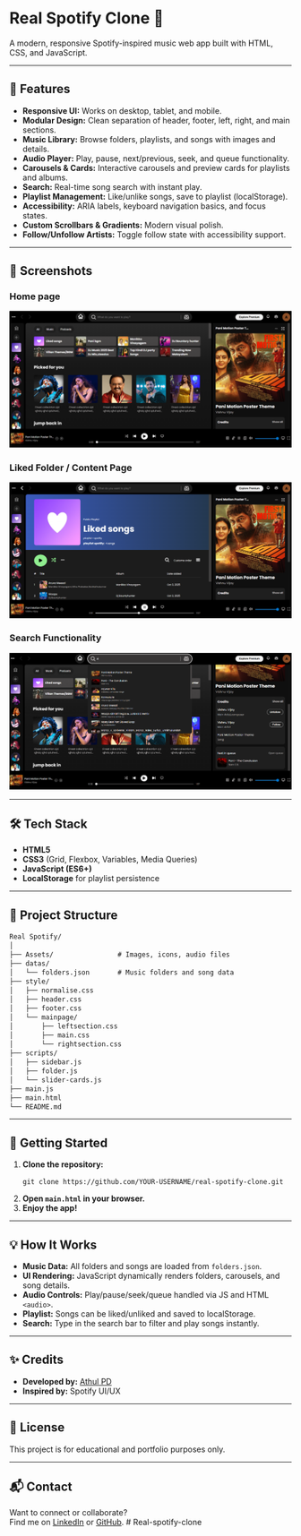# Real Spotify Clone 🎵

A modern, responsive Spotify-inspired music web app built with HTML, CSS, and JavaScript.

---

## 🚀 Features

- **Responsive UI:** Works on desktop, tablet, and mobile.
- **Modular Design:** Clean separation of header, footer, left, right, and main sections.
- **Music Library:** Browse folders, playlists, and songs with images and details.
- **Audio Player:** Play, pause, next/previous, seek, and queue functionality.
- **Carousels & Cards:** Interactive carousels and preview cards for playlists and albums.
- **Search:** Real-time song search with instant play.
- **Playlist Management:** Like/unlike songs, save to playlist (localStorage).
- **Accessibility:** ARIA labels, keyboard navigation basics, and focus states.
- **Custom Scrollbars & Gradients:** Modern visual polish.
- **Follow/Unfollow Artists:** Toggle follow state with accessibility support.

---

## 📸 Screenshots

### Home page
![Home screenshot](./Screenshots/home.png)


### Liked Folder / Content Page
![Liked Songs Screenshot](./Screenshots/folder.png)


### Search Functionality
![Search Screenshot](./Screenshots/filter.png)

---

## 🛠️ Tech Stack

- **HTML5**
- **CSS3** (Grid, Flexbox, Variables, Media Queries)
- **JavaScript (ES6+)**
- **LocalStorage** for playlist persistence

---

## 📂 Project Structure

```
Real Spotify/
│
├── Assets/                # Images, icons, audio files
├── datas/
│   └── folders.json       # Music folders and song data
├── style/
│   ├── normalise.css
│   ├── header.css
│   ├── footer.css
│   └── mainpage/
│       ├── leftsection.css
│       ├── main.css
│       └── rightsection.css
├── scripts/
│   ├── sidebar.js
│   ├── folder.js
│   └── slider-cards.js
├── main.js
├── main.html
└── README.md
```

---

## 🏁 Getting Started

1. **Clone the repository:**
   ```
   git clone https://github.com/YOUR-USERNAME/real-spotify-clone.git
   ```
2. **Open `main.html` in your browser.**
3. **Enjoy the app!**

---

## 💡 How It Works

- **Music Data:** All folders and songs are loaded from `folders.json`.
- **UI Rendering:** JavaScript dynamically renders folders, carousels, and song details.
- **Audio Controls:** Play/pause/seek/queue handled via JS and HTML `<audio>`.
- **Playlist:** Songs can be liked/unliked and saved to localStorage.
- **Search:** Type in the search bar to filter and play songs instantly.

---

## ✨ Credits

- **Developed by:** [ Athul PD ](https://www.linkedin.com/in/YOUR-LINKEDIN/)
- **Inspired by:** Spotify UI/UX

---

## 📢 License

This project is for educational and portfolio purposes only.

---

## 📬 Contact

Want to connect or collaborate?  
Find me on [LinkedIn](https://www.linkedin.com/in/YOUR-LINKEDIN/) or [GitHub](https://github.com/YOUR-USERNAME).
#   R e a l - s p o t i f y - c l o n e 
 
 